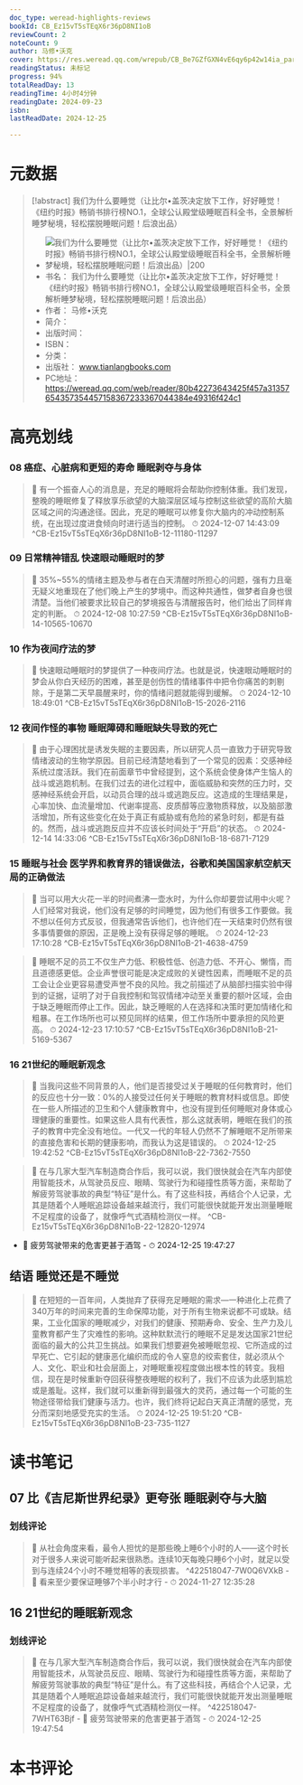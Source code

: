 ```yaml
---
doc_type: weread-highlights-reviews
bookId: CB_Ez15vT5sTEqX6r36pD8NI1oB
reviewCount: 2
noteCount: 9
author: 马修•沃克
cover: https://res.weread.qq.com/wrepub/CB_Be7GZfGXN4vE6qy6p42w14ia_parsecover
readingStatus: 未标记
progress: 94%
totalReadDay: 13
readingTime: 4小时4分钟
readingDate: 2024-09-23
isbn: 
lastReadDate: 2024-12-25

---
```

# 元数据
> [!abstract] 我们为什么要睡觉（让比尔•盖茨决定放下工作，好好睡觉！《纽约时报》畅销书排行榜NO.1，全球公认殿堂级睡眠百科全书，全景解析睡梦秘境，轻松摆脱睡眠问题！后浪出品）
> - ![ 我们为什么要睡觉（让比尔•盖茨决定放下工作，好好睡觉！《纽约时报》畅销书排行榜NO.1，全球公认殿堂级睡眠百科全书，全景解析睡梦秘境，轻松摆脱睡眠问题！后浪出品）|200](https://res.weread.qq.com/wrepub/CB_Be7GZfGXN4vE6qy6p42w14ia_parsecover)
> - 书名： 我们为什么要睡觉（让比尔•盖茨决定放下工作，好好睡觉！《纽约时报》畅销书排行榜NO.1，全球公认殿堂级睡眠百科全书，全景解析睡梦秘境，轻松摆脱睡眠问题！后浪出品）
> - 作者： 马修•沃克
> - 简介： 
> - 出版时间： 
> - ISBN： 
> - 分类： 
> - 出版社： www.tianlangbooks.com
> - PC地址：https://weread.qq.com/web/reader/80b42273643425f457a31357654357354457158367233367044384e49316f424c1

# 高亮划线

### 08 癌症、心脏病和更短的寿命 睡眠剥夺与身体

> 📌 有一个振奋人心的消息是，充足的睡眠将会帮助你控制体重。我们发现，整晚的睡眠修复了释放享乐欲望的大脑深层区域与控制这些欲望的高阶大脑区域之间的沟通途径。因此，充足的睡眠可以修复你大脑内的冲动控制系统，在出现过度进食倾向时进行适当的控制。 
> ⏱ 2024-12-07 14:43:09 ^CB-Ez15vT5sTEqX6r36pD8NI1oB-12-11180-11297

### 09 日常精神错乱 快速眼动睡眠时的梦

> 📌 35%~55%的情绪主题及参与者在白天清醒时所担心的问题，强有力且毫无疑义地重现在了他们晚上产生的梦境中。而这种共通性，做梦者自身也很清楚。当他们被要求比较自己的梦境报告与清醒报告时，他们给出了同样肯定的判断。 
> ⏱ 2024-12-08 10:27:59 ^CB-Ez15vT5sTEqX6r36pD8NI1oB-14-10565-10670

### 10 作为夜间疗法的梦

> 📌 快速眼动睡眠时的梦提供了一种夜间疗法。也就是说，快速眼动睡眠时的梦会从你白天经历的困难，甚至是创伤性的情绪事件中把令你痛苦的刺剔除，于是第二天早晨醒来时，你的情绪问题就能得到缓解。 
> ⏱ 2024-12-10 18:49:01 ^CB-Ez15vT5sTEqX6r36pD8NI1oB-15-2026-2116

### 12 夜间作怪的事物 睡眠障碍和睡眠缺失导致的死亡

> 📌 由于心理困扰是诱发失眠的主要因素，所以研究人员一直致力于研究导致情绪波动的生物学原因。目前已经清楚地看到了一个常见的因素：交感神经系统过度活跃。我们在前面章节中曾经提到，这个系统会使身体产生恼人的战斗或逃跑机制。在我们过去的进化过程中，面临威胁和突然的压力时，交感神经系统会开启，以动员合理的战斗或逃跑反应。这造成的生理结果是，心率加快、血流量增加、代谢率提高、皮质醇等应激物质释放，以及脑部激活增加，所有这些变化在处于真正有威胁或有危险的紧急时刻，都是有益的。然而，战斗或逃跑反应并不应该长时间处于“开启”的状态。 
> ⏱ 2024-12-14 14:33:06 ^CB-Ez15vT5sTEqX6r36pD8NI1oB-18-6871-7129

### 15 睡眠与社会 医学界和教育界的错误做法，谷歌和美国国家航空航天局的正确做法

> 📌 当可以用大火花一半的时间煮沸一壶水时，为什么你却要尝试用中火呢？人们经常对我说，他们没有足够的时间睡觉，因为他们有很多工作要做。我不想以任何方式反驳，但我通常告诉他们，也许他们在一天结束时仍然有很多事情要做的原因，正是晚上没有获得足够的睡眠。 
> ⏱ 2024-12-23 17:10:28 ^CB-Ez15vT5sTEqX6r36pD8NI1oB-21-4638-4759

> 📌 睡眠不足的员工不仅生产力低、积极性低、创造力低、不开心、懒惰，而且道德感更低。企业声誉很可能是决定成败的关键性因素，而睡眠不足的员工会让企业更容易遭受声誉不良的风险。我之前描述了从脑部扫描实验中得到的证据，证明了对于自我控制和驾驭情绪冲动至关重要的额叶区域，会由于缺乏睡眠而停止工作。因此，缺乏睡眠的人在选择和决策时更加情绪化和粗暴。在工作场所也可以预见同样的结果，但工作场所中要承担的风险更高。 
> ⏱ 2024-12-23 17:10:57 ^CB-Ez15vT5sTEqX6r36pD8NI1oB-21-5169-5367

### 16 21世纪的睡眠新观念

> 📌 当我问这些不同背景的人，他们是否接受过关于睡眠的任何教育时，他们的反应也十分一致：0%的人接受过任何关于睡眠的教育材料或信息。即使在一些人所描述的卫生和个人健康教育中，也没有提到任何睡眠对身体或心理健康的重要性。如果这些人具有代表性，那么这就表明，睡眠在我们的孩子的教育中完全没有地位。一代又一代的年轻人仍然不了解睡眠不足所带来的直接危害和长期的健康影响，而我认为这是错误的。 
> ⏱ 2024-12-25 19:42:52 ^CB-Ez15vT5sTEqX6r36pD8NI1oB-22-7362-7550

> 📌 在与几家大型汽车制造商合作后，我可以说，我们很快就会在汽车内部使用智能技术，从驾驶员反应、眼睛、驾驶行为和碰撞性质等方面，来帮助了解疲劳驾驶事故的典型“特征”是什么。有了这些科技，再结合个人记录，尤其是随着个人睡眠追踪设备越来越流行，我们可能很快就能开发出测量睡眠不足程度的设备了，就像呼气式酒精检测仪一样。 ^CB-Ez15vT5sTEqX6r36pD8NI1oB-22-12820-12974
- 💭 疲劳驾驶带来的危害更甚于酒驾 - ⏱ 2024-12-25 19:47:27 

## 结语 睡觉还是不睡觉

> 📌 在短短的一百年间，人类抛弃了获得充足睡眠的需求—一种进化上花费了340万年的时间来完善的生命保障功能，对于所有生物来说都不可或缺。结果，工业化国家的睡眠减少，对我们的健康、预期寿命、安全、生产力及儿童教育都产生了灾难性的影响。这种默默流行的睡眠不足是发达国家21世纪面临的最大的公共卫生挑战。如果我们想要避免被睡眠忽视、它所造成的过早死亡、它引起的健康恶化编织而成的令人窒息的绞索套住，就必须从个人、文化、职业和社会层面上，对睡眠重视程度做出根本性的转变。我相信，现在是时候重新夺回获得整夜睡眠的权利了，我们不应该为此感到尴尬或是羞耻。这样，我们就可以重新得到最强大的灵药，通过每一个可能的生物途径带给我们健康与活力。也许，我们终将记起白天真正清醒的感觉，充分而深刻地感受充实的生活。 
> ⏱ 2024-12-25 19:51:20 ^CB-Ez15vT5sTEqX6r36pD8NI1oB-23-735-1127

# 读书笔记

## 07 比《吉尼斯世界纪录》更夸张 睡眠剥夺与大脑

### 划线评论
> 📌 从社会角度来看，最令人担忧的是那些晚上睡6个小时的人——这个时长对于很多人来说可能听起来很熟悉。连续10天每晚只睡6个小时，就足以受到与连续24个小时不睡觉相等的表现损害。  ^422518047-7W0Q6VXkB
    - 💭 看来至少要保证睡够7个半小时才行
    - ⏱ 2024-11-27 12:35:28
   
## 16 21世纪的睡眠新观念

### 划线评论
> 📌 在与几家大型汽车制造商合作后，我可以说，我们很快就会在汽车内部使用智能技术，从驾驶员反应、眼睛、驾驶行为和碰撞性质等方面，来帮助了解疲劳驾驶事故的典型“特征”是什么。有了这些科技，再结合个人记录，尤其是随着个人睡眠追踪设备越来越流行，我们可能很快就能开发出测量睡眠不足程度的设备了，就像呼气式酒精检测仪一样。  ^422518047-7WHT63Bjf
    - 💭 疲劳驾驶带来的危害更甚于酒驾
    - ⏱ 2024-12-25 19:47:54
   
# 本书评论

